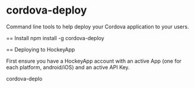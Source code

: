 cordova-deploy
==============

Command line tools to help deploy your Cordova application to your users.

== Install
npm install -g cordova-deploy

== Deploying to HockeyApp

First ensure you have a HockeyApp account with an active App (one for each platform, android/iOS) and an active API Key.

cordova-deplo
